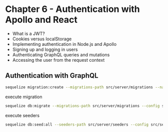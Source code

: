 # Chapter 6 - Authentication with Apollo and React
- What is a JWT?
- Cookies versus localStorage
- Implementing authentication in Node.js and Apollo
- Signing up and logging in users
- Authenticating GraphQL queries and mutations
- Accessing the user from the request context

## Authentication with GraphQL
```sh
sequelize migration:create --migrations-path src/server/migrations --name add-email-password-to-post
```

execute migration
```sh
sequelize db:migrate --migrations-path src/server/migrations --config src/server/config/index.js
```

execute seeders
```sh
sequelize db:seed:all --seeders-path src/server/seeders --config src/server/config/index.js
```